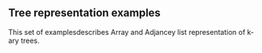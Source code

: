 ## Tree representation examples
This set of examplesdescribes Array and Adjancey list representation of k-ary trees. 
